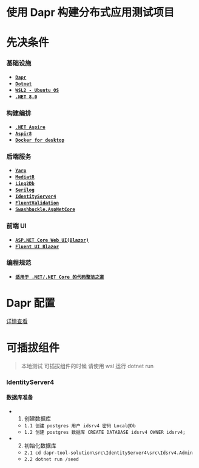 # 使用 Dapr 构建分布式应用测试项目


# 先决条件

### 基础设施

- **[`Dapr`](https://dapr.io/)**
- **[`Dotnet`](https://dotnet.microsoft.com/download)** 
- **[`WSL2 - Ubuntu OS`](https://docs.microsoft.com/en-us/windows/wsl/install-win10)**
- **[`.NET 8.0`](https://dotnet.microsoft.com/download)** 

### 构建编排

- **[`.NET Aspire`](https://github.com/dotnet/aspire)** 
- **[`Aspir8`](https://prom3theu5.github.io/aspirational-manifests/getting-started.html)**
- **[`Docker for desktop`](https://www.docker.com/products/docker-desktop)** 

### 后端服务

- **[`Yarp`](https://github.com/microsoft/reverse-proxy)**
- **[`MediatR`](https://github.com/jbogard/MediatR)**
- **[`Linq2Db`](https://github.com/linq2db/linq2db)**
- **[`Serilog`](https://github.com/serilog/serilog)**
- **[`IdentityServer4`](https://github.com/iamshen/Reborn.IdentityServer4.Admin)**
- **[`FluentValidation`](https://github.com/FluentValidation/FluentValidation)**
- **[`Swashbuckle.AspNetCore`](https://github.com/domaindrivendev/Swashbuckle.AspNetCore)** 

### 前端 UI

- **[`ASP.NET Core Web UI(Blazor)`](https://learn.microsoft.com/zh-cn/aspnet/core/tutorials/choose-web-ui?view=aspnetcore-8.0)**
- **[`Fluent UI Blazor`](https://www.fluentui-blazor.net/)**

### 编程规范

- **[`适用于 .NET/.NET Core 的代码整洁之道`](https://github.com/thangchung/clean-code-dotnet/blob/master/README-zh.md)**

# Dapr 配置

[详情查看](./CONFIGURATION.md)

# 可插拔组件

> 本地测试 可插拔组件的时候  请使用 wsl 运行 dotnet run



### IdentityServer4 

#### 数据库准备

* 1. 创建数据库
  - `1.1 创建 postgres 用户 idsrv4 密码 Local@Db` 
  - `1.2 创建 postgres 数据库 CREATE DATABASE idsrv4 OWNER idsrv4;`
* 2. 初始化数据库
  - `2.1 cd dapr-tool-solution\src\IdentityServer4\src\Idsrv4.Admin`
  - `2.2 dotnet run /seed`